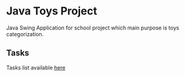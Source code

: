 # Java Toys Project
Java Swing Application for school project which main purpose is toys categorization.

## Tasks

Tasks list available [here](https://github.com/rusinowiczjakub/java-toys-project/issues/1)
